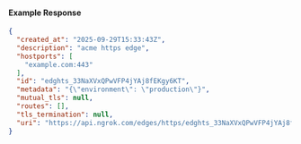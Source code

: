<!-- Code generated for API Clients. DO NOT EDIT. -->

#### Example Response

```json
{
  "created_at": "2025-09-29T15:33:43Z",
  "description": "acme https edge",
  "hostports": [
    "example.com:443"
  ],
  "id": "edghts_33NaXVxQPwVFP4jYAj8fEKgy6KT",
  "metadata": "{\"environment\": \"production\"}",
  "mutual_tls": null,
  "routes": [],
  "tls_termination": null,
  "uri": "https://api.ngrok.com/edges/https/edghts_33NaXVxQPwVFP4jYAj8fEKgy6KT"
}
```
